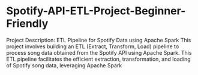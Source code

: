 # Spotify-API-ETL-Project-Beginner-Friendly
Project Description: ETL Pipeline for Spotify Data using Apache Spark This project involves building an ETL (Extract, Transform, Load) pipeline to process song data obtained from the Spotify API using Apache Spark. This ETL pipeline facilitates the efficient extraction, transformation, and loading of Spotify song data, leveraging Apache Spark
